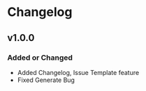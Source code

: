 # Changelog

## v1.0.0

### Added or Changed
- Added Changelog, Issue Template feature
- Fixed Generate Bug